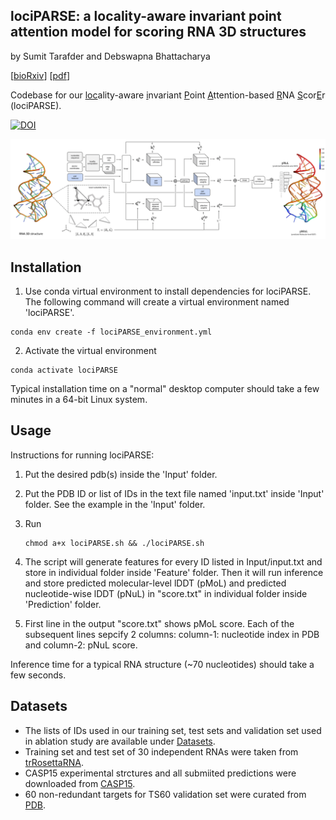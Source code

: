 ## lociPARSE: a locality-aware invariant point attention model for scoring RNA 3D structures

by Sumit Tarafder and Debswapna Bhattacharya

[[bioRxiv](https://www.biorxiv.org/content/10.1101/2023.11.04.565599v1)] [[pdf](https://www.biorxiv.org/content/10.1101/2023.11.04.565599v1.full.pdf)]

Codebase for our <ins>loc</ins>ality-aware <ins>i</ins>nvariant <ins>P</ins>oint <ins>A</ins>ttention-based <ins>R</ins>NA <ins>S</ins>cor<ins>E</ins>r (lociPARSE).


<a href="https://zenodo.org/doi/10.5281/zenodo.10369083"><img src="https://zenodo.org/badge/707283184.svg" alt="DOI"></a>


![alt text](https://github.com/Bhattacharya-Lab/lociPARSE/blob/main/lociPARSE.png?raw=true)

## Installation

1. Use conda virtual environment to install dependencies for lociPARSE. The following command will create a virtual environment named 'lociPARSE'.

```
conda env create -f lociPARSE_environment.yml
```

2. Activate the virtual environment

```
conda activate lociPARSE
```

Typical installation time on a "normal" desktop computer should take a few minutes in a 64-bit Linux system.

## Usage

Instructions for running lociPARSE:

1. Put the desired pdb(s) inside the 'Input' folder.

2. Put the PDB ID or list of IDs in the text file named 'input.txt' inside 'Input' folder. See the example in the 'Input' folder.

3. Run
   ```
   chmod a+x lociPARSE.sh && ./lociPARSE.sh
   ```

5. The script will generate features for every ID listed in Input/input.txt and store in individual folder inside 'Feature' folder. Then it will run inference and store predicted molecular-level lDDT (pMoL) and predicted nucleotide-wise lDDT (pNuL) in "score.txt" in individual folder inside 'Prediction' folder.

6. First line in the output "score.txt" shows pMoL score. Each of the subsequent lines sepcify 2 columns: column-1: nucleotide index in PDB and column-2: pNuL score.

Inference time for a typical RNA structure (~70 nucleotides) should take a few seconds.

## Datasets

- The lists of IDs used in our training set, test sets and validation set used in ablation study are available under [Datasets](https://github.com/Bhattacharya-Lab/lociPARSE/tree/main/Datasets).
- Training set and test set of 30 independent RNAs were taken from [trRosettaRNA](https://yanglab.qd.sdu.edu.cn/trRosettaRNA/benchmark/).
- CASP15 experimental strctures and all submiited predictions were downloaded from [CASP15](https://predictioncenter.org/download_area/CASP15/). 
- 60 non-redundant targets for TS60 validation set were curated from [PDB](https://www.rcsb.org).
